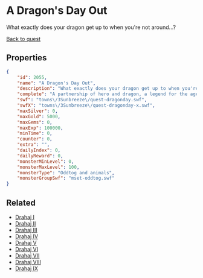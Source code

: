 # A Dragon's Day Out

What exactly does your dragon get up to when you're not around...?

[Back to quest](../quests.md)

## Properties

```json
{
    "id": 2055,
    "name": "A Dragon's Day Out",
    "description": "What exactly does your dragon get up to when you're not around...?",
    "complete": "A partnership of hero and dragon, a legend for the ages!",
    "swf": "towns\/3Sunbreeze\/quest-dragonday.swf",
    "swfX": "towns\/3Sunbreeze\/quest-dragonday-x.swf",
    "maxSilver": 0,
    "maxGold": 5000,
    "maxGems": 0,
    "maxExp": 100000,
    "minTime": 0,
    "counter": 0,
    "extra": "",
    "dailyIndex": 0,
    "dailyReward": 0,
    "monsterMinLevel": 0,
    "monsterMaxLevel": 100,
    "monsterType": "Oddtog and animals",
    "monsterGroupSwf": "mset-oddtog.swf"
}
```

## Related

- [Drahaj I](../items/21579-drahaj-i.md)
- [Drahaj II](../items/21580-drahaj-ii.md)
- [Drahaj III](../items/21581-drahaj-iii.md)
- [Drahaj IV](../items/21582-drahaj-iv.md)
- [Drahaj V](../items/21583-drahaj-v.md)
- [Drahaj VI](../items/21584-drahaj-vi.md)
- [Drahaj VII](../items/21585-drahaj-vii.md)
- [Drahaj VIII](../items/21586-drahaj-viii.md)
- [Drahaj IX](../items/21587-drahaj-ix.md)

